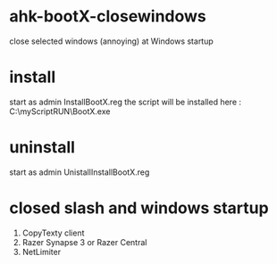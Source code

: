 # ahk-bootX-closewindows
close selected windows (annoying) at Windows startup

# install
start as admin InstallBootX.reg
the script will be installed here : C:\\myScriptRUN\\BootX.exe

# uninstall
start as admin UnistallInstallBootX.reg

# closed slash and windows startup
1. CopyTexty client
2. Razer Synapse 3 or Razer Central
3. NetLimiter 
